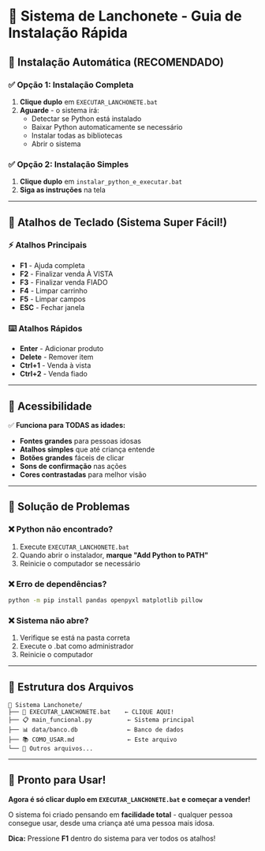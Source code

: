 # 🏪 Sistema de Lanchonete - Guia de Instalação Rápida

## 🚀 **Instalação Automática (RECOMENDADO)**

### ✅ **Opção 1: Instalação Completa**
1. **Clique duplo** em `EXECUTAR_LANCHONETE.bat`
2. **Aguarde** - o sistema irá:
   - Detectar se Python está instalado
   - Baixar Python automaticamente se necessário
   - Instalar todas as bibliotecas
   - Abrir o sistema

### ✅ **Opção 2: Instalação Simples** 
1. **Clique duplo** em `instalar_python_e_executar.bat`
2. **Siga as instruções** na tela

---

## 🎯 **Atalhos de Teclado (Sistema Super Fácil!)**

### **⚡ Atalhos Principais**
- **F1** - Ajuda completa
- **F2** - Finalizar venda À VISTA
- **F3** - Finalizar venda FIADO  
- **F4** - Limpar carrinho
- **F5** - Limpar campos
- **ESC** - Fechar janela

### **⌨️ Atalhos Rápidos**
- **Enter** - Adicionar produto
- **Delete** - Remover item
- **Ctrl+1** - Venda à vista
- **Ctrl+2** - Venda fiado

---

## 👥 **Acessibilidade**

✅ **Funciona para TODAS as idades:**
- **Fontes grandes** para pessoas idosas
- **Atalhos simples** que até criança entende
- **Botões grandes** fáceis de clicar
- **Sons de confirmação** nas ações
- **Cores contrastadas** para melhor visão

---

## 🔧 **Solução de Problemas**

### **❌ Python não encontrado?**
1. Execute `EXECUTAR_LANCHONETE.bat`
2. Quando abrir o instalador, **marque "Add Python to PATH"**
3. Reinicie o computador se necessário

### **❌ Erro de dependências?**
```bash
python -m pip install pandas openpyxl matplotlib pillow
```

### **❌ Sistema não abre?**
1. Verifique se está na pasta correta
2. Execute o .bat como administrador
3. Reinicie o computador

---

## 📁 **Estrutura dos Arquivos**

```
📂 Sistema Lanchonete/
├── 🚀 EXECUTAR_LANCHONETE.bat    ← CLIQUE AQUI!
├── 📋 main_funcional.py          ← Sistema principal
├── 📊 data/banco.db              ← Banco de dados
├── 📚 COMO_USAR.md               ← Este arquivo
└── 🔧 Outros arquivos...
```

---

## 🎉 **Pronto para Usar!**

**Agora é só clicar duplo em `EXECUTAR_LANCHONETE.bat` e começar a vender!**

O sistema foi criado pensando em **facilidade total** - qualquer pessoa consegue usar, desde uma criança até uma pessoa mais idosa. 

**Dica:** Pressione **F1** dentro do sistema para ver todos os atalhos!